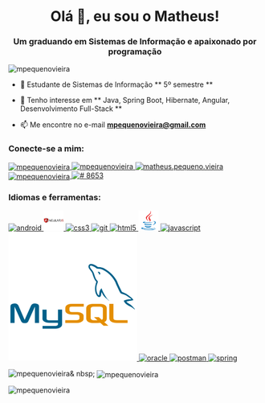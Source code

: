 <h1 align = "center"> Olá 👋, eu sou o Matheus! </h1>
<h3 align = "center"> Um graduando em Sistemas de Informação e apaixonado por programação </h3>

<p align = "left" > <img src = "https://komarev.com/ghpvc/?username=mpequenovieira&label=Profile%20views&color=0e75b6&style=flat" alt = "mpequenovieira" /> </p>

- 🌱 Estudante de Sistemas de Informação ** 5º semestre **

- 💬 Tenho interesse em ** Java, Spring Boot, Hibernate, Angular, Desenvolvimento Full-Stack **

- 📫 Me encontre no e-mail **mpequenovieira@gmail.com**

<h3 align = "left"> Conecte-se a mim: </h3>
<p align = "left">
<a href="https://twitter.com/mpequenovieira" target="blank"> <img align = "center" src = "https://raw.githubusercontent.com/rahuldkjain/github-profile-readme-generator /neutral-icons/src/images/icons/Social/twitter.svg "alt =" mpequenovieira "height =" 30 "width =" 40 "/> </a>
<a href =" https://linkedin.com / in / mpequenovieira "target =" blank "> <img align =" center "src =" https://raw.githubusercontent.com/rahuldkjain/github-profile-readme-generator/neutral-icons/src/images/icons /Social/linked-in-alt.svg "alt =" mpequenovieira "height =" 30 "width =" 40 "/> </a>
<a href =" https://fb.com/matheus.pequeno.vieira "target =" blank "> <img align ="center "src =" https://raw.githubusercontent.com/rahuldkjain/github-profile-readme-generator/neutral-icons/src/images/icons/Social/facebook.svg "alt =" matheus.pequeno.vieira " altura = "30" largura = "40" /> </a>
<a href="https://instagram.com/mpequenovieira" target="blank"> <img align = "center" src = "https://raw.githubusercontent.com/rahuldkjain/github-profile-readme-generator /neutral-icons/src/images/icons/Social/instagram.svg "alt =" mpequenovieira "height =" 30 "width =" 40 "/> </a>
<a href =" https://discord.gg / # 8653 "target =" blank "> <img align =" center "src =" https://raw.githubusercontent.com/rahuldkjain/github-profile-readme-generator/neutral-icons/src/images/icons/ Social / discord.svg "alt =" # 8653 "height =" 30 "width =" 40 "/> </a>
</p>

<h3 align =" left "> Idiomas e ferramentas: </h3>
<p align = "left"> <a href="https://developer.android.com" target="_blank"> <img src = "https://raw.githubusercontent.com/devicons/devicon/master/ icons / android / android-original-wordmark.svg "alt =" android "width =" 40 "height =" 40 "/> </a> <a href =" https://angular.io "target =" _ blank "> <img src =" https://raw.githubusercontent.com/devicons/devicon/master/icons/angularjs/angularjs-original-wordmark.svg "alt =" angularjs "width =" 40 "height =" 40 " /> </a> <a href="https://www.w3schools.com/css/" target="_blank"> <img src = "https: //raw.githubusercontent.com / devicons / devicon / master / icons / css3 / css3-original-wordmark.svg "alt =" css3 "width =" 40 "height =" 40 "/> </a> <a href =" https: // git-scm.com/ "target =" _ blank "> <img src =" https://www.vectorlogo.zone/logos/git-scm/git-scm-icon.svg "alt =" git "width =" 40 "height =" 40 "/> </a> <a href="https://www.w3.org/html/" target="_blank"> <img src =" https: //raw.githubusercontent. com / devicons / devicon / master / icons / html5 / html5-original-wordmark.svg "alt =" html5 "width =" 40 "height =" 40 "/> </a> <a href =" https: // www.java.com "target =" _ blank "> <img src = "https://raw.githubusercontent.com/devicons/devicon/master/icons/java/java-original.svg" alt = "java" width = "40" height = "40" /> </ a > <a href="https://developer.mozilla.org/en-US/docs/Web/JavaScript" target="_blank"> <img src = "https://raw.githubusercontent.com/devicons/devicon /master/icons/javascript/javascript-original.svg "alt =" javascript "width =" 40 "height =" 40 "/> </a> <a href =" https://www.mysql.com/ " target = "_ blank"> <img src = "https://raw.githubusercontent.com/devicons/devicon/master/icons/mysql/mysql-original-wordmark.svg" alt = "mysql" largura = "40" altura = "40" /> </ a> <a href="https://www.oracle.com/" target="_blank"> <img src = "https://raw.githubusercontent.com/devicons/devicon/master/icons/oracle/ oracle-original.svg "alt =" oracle "width =" 40 "height =" 40 "/> </a> <a href="https://postman.com" target="_blank"> <img src = "https://www.vectorlogo.zone/logos/getpostman/getpostman-icon.svg" alt = "postman" width = "40" height = "40" /> </a> <a href = "https: / /spring.io/ "target =" _ blank "> <img src =" https://www.vectorlogo.zone/logos/springio/springio-icon.svg "alt =" spring "width =" 40 "height =" 40 "/></a> </p>

<p> <img align = "left" src = "https://github-readme-stats.vercel.app/api/top-langs?username=mpequenovieira&show_icons=true&theme=dark&locale=en&layout=compact" alt = "mpequenovieira" /> </p>

<p> & nbsp; <img align = "center" src = "https://github-readme-stats.vercel.app/api?username=mpequenovieira&show_icons=true&theme=dark&locale=en" alt = " mpequenovieira "/> </p>

<p> <img align =" center "src =" https://github-readme-streak-stats.herokuapp.com/?user=mpequenovieira&theme=dark "alt =" mpequenovieira "/ > </p>
